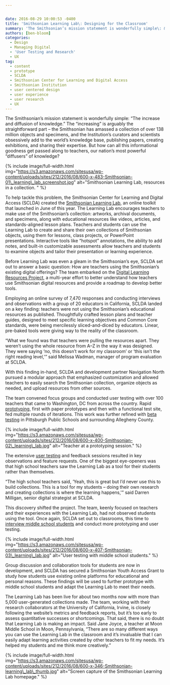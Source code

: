 ```yaml
---


date: 2016-08-29 10:00:53 -0400
title: 'Smithsonian Learning Lab\: Designing for the Classroom'
summary: 'The Smithsonian’s mission statement is wonderfully simple\: &amp;#8220;The increase and diffusion of knowledge.&amp;#8221; The &amp;#8220;increasing&amp;#8221; is arguably the straightforward part — the Smithsonian has amassed a collection of over 138 million objects and specimens, and the Institution’s curators and scientists obsessively add to the world’s knowledge base, publishing papers, creating exhibitions, and sharing their expertise.'
authors: [ben-bloom]
categories:
  - Design
  - Managing Digital
  - 'User Testing and Research'
  - UX
tag:
  - content
  - prototype
  - SCLDA
  - Smithsonian Center for Learning and Digital Access
  - Smithsonian Institution
  - user centered design
  - user experience
  - user research
  - UX
---
```


The Smithsonian’s  mission statement is wonderfully simple: &#8220;The increase and diffusion of knowledge.&#8221; The &#8220;increasing&#8221; is arguably the straightforward part – the Smithsonian has amassed a collection of over 138 million objects and specimens, and the Institution’s  curators and scientists obsessively add to the world’s  knowledge base, publishing papers, creating exhibitions, and sharing their expertise. But how can all this informational goodness get passed along to teachers, our nation’s  most powerful &#8220;diffusers&#8221; of knowledge?


{% include image/full-width.html img="https://s3.amazonaws.com/sitesusa/wp-content/uploads/sites/212/2016/08/600-x-483-Smithsonian-01\_learning\_lab_screenshot.jpg" alt="Smithsonian Learning Lab, resources in a collection. " %}

To help tackle this problem, the Smithsonian Center for Learning and Digital Access (SCLDA) created the [Smithsonian Learning Lab](https://learninglab.si.edu), an online toolkit that launched in June of this year. The Learning Lab encourages teachers to make use of the Smithsonian’s  collection: artworks, archival documents, and specimens, along with educational resources like videos, articles, and standards-aligned lesson plans. Teachers and students can use the Learning Lab to create and share their own collections of Smithsonian objects, using them for lessons, class projects, or PowerPoint presentations. Interactive tools like &#8220;hotspot&#8221; annotations, the ability to add notes, and built-in customizable assessments allow teachers and students to examine objects and tailor their presentation or learning experience.

Before Learning Lab was even a gleam in the Smithsonian’s  eye, SCLDA set out to answer a basic question: How are teachers using the Smithsonian’s  existing digital offerings? The team embarked on the [Digital Learning Resources Project](http://smithsonian-digital-learning.wikispaces.com/Home), a multi-year effort to better understand how teachers use Smithsonian digital resources and provide a roadmap to develop better tools.

Employing an online survey of 7,470 responses and conducting interviews and observations with a group of 20 educators in California, SCLDA landed on a key finding: teachers were not using the Smithsonian’s  educational resources as published. Thoughtfully crafted lesson plans and teacher guides, designed to meet specific learning objectives and Common Core standards, were being mercilessly sliced-and-diced by educators. Linear, pre-baked tools were giving way to the reality of the classroom.

&#8220;What we found was that teachers were pulling the resources apart. They weren’t using the whole resource from A–Z in the way it was designed. They were saying &#8216;no, this doesn’t work for my classroom&#8217; or &#8216;this isn’t the right reading level,'&#8221; said Melissa Wadman, manager of program evaluation at SCLDA.

With this finding in-hand, SCLDA and development partner Navigation North pursued a modular approach that emphasized customization and allowed teachers to easily search the Smithsonian collection, organize objects as needed, and upload resources from other sources.

The team convened focus groups and conducted user testing with over 100 teachers that came to Washington, DC from across the country. Rapid [prototyping](https://www.WHATEVER/2014/12/19/making-prototypes-with-tools-you-already-have/), first with paper prototypes and then with a functional test site, fed multiple rounds of iterations. This work was further refined with [beta testing](https://www.WHATEVER/2014/10/06/user-acceptance-testing-versus-usability-testing-whats-the-dif/) in Pittsburgh Public Schools and surrounding Allegheny County.


{% include image/full-width.html img="https://s3.amazonaws.com/sitesusa/wp-content/uploads/sites/212/2016/08/600-x-400-Smithsonian-02\_learning\_lab.jpg" alt="Teacher at a prototyping session." %}

The extensive [user testing](https://www.WHATEVER/category/ux/user-testing-research/) and feedback sessions resulted in key observations and feature requests. One of the biggest eye-openers was that high school teachers saw the Learning Lab as a tool for their students rather than themselves.

&#8220;The high school teachers said, &#8216;Yeah, this is great but I’d never use this to build collections. This is a tool for my students – doing their own research and creating collections is where the learning happens,'&#8221; said Darren Milligan, senior digital strategist at SCLDA.

This discovery shifted the project. The team, keenly focused on teachers and their experiences with the Learning Lab, had not observed students using the tool. Once again, SCLDA set out to classrooms, this time to [interview middle school students](http://mw2015.museumsandtheweb.com/paper/from-physical-to-digital-recent-research-into-the-discovery-analysis-and-use-of-museums-resources-by-classroom-educators-and-students/) and conduct more prototyping and user testing.


{% include image/full-width.html img="https://s3.amazonaws.com/sitesusa/wp-content/uploads/sites/212/2016/08/600-x-407-Smithsonian-03\_learning\_lab.jpg" alt="User testing with middle school students." %}

Group discussion and collaboration tools for students are now in development, and SCLDA has secured a Smithsonian Youth Access Grant to study how students use existing online platforms for educational and personal reasons. These findings will be used to further prototype with middle school students and adapt the Learning Lab to meet their needs.

The Learning Lab has been live for about two months now with more than 5,000 user-generated collections made. The team, working with their research collaborators at the University of California, Irvine, is closely following the website’s  metrics and feedback reports, but it’s  too early to assess quantitative successes or shortcomings. That said, there is no doubt that Learning Lab is making an impact. Said Jane Joyce, a teacher at Moon Middle School in Moon, Pennsylvania, &#8220;There are so many different ways you can use the Learning Lab in the classroom and it’s  invaluable that I can easily adapt learning activities created by other teachers to fit my needs. It’s  helped my students and me think more creatively.&#8221;


{% include image/full-width.html img="https://s3.amazonaws.com/sitesusa/wp-content/uploads/sites/212/2016/08/600-x-346-Smithsonian-learning\_lab\_thumb.jpg" alt="Screen capture of the Smithsonian Learning Lab homepage." %}